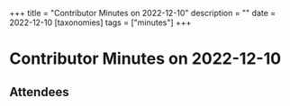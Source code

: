 +++
title = "Contributor Minutes on 2022-12-10"
description = ""
date = 2022-12-10
[taxonomies]
tags = ["minutes"]
+++

Contributor Minutes on 2022-12-10
=================================

Attendees
---------
